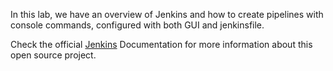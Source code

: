In this lab, we have an overview of Jenkins and how to create pipelines with console commands, configured with both GUI and jenkinsfile. 

Check the official [Jenkins](https://www.jenkins.io/doc/) Documentation for more information about this open source project.

